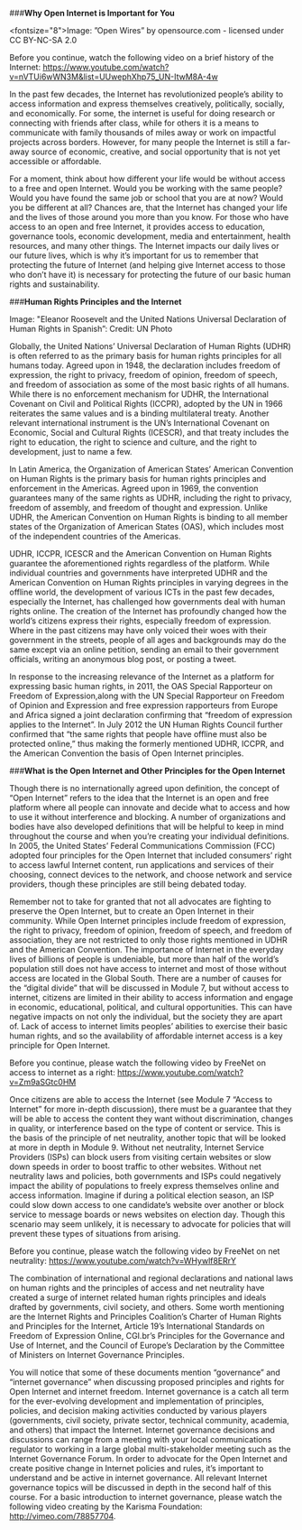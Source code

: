 ###**Why Open Internet is Important for You**

<fontsize="8">Image: ”Open Wires” by opensource.com - licensed under CC BY-NC-SA 2.0</font>

Before you continue, watch the following video on a brief history of the Internet: https://www.youtube.com/watch?v=nVTUi6wWN3M&list=UUwephXhp75_UN-ItwM8A-4w 

In the past few decades, the Internet has revolutionized people’s ability to access information and express themselves creatively, politically, socially, and economically. For some, the internet is useful for doing research or connecting with friends after class, while for others it is a means to communicate with family thousands of miles away or work on impactful projects across borders. However, for many people  the Internet is still a far-away source of economic, creative, and social opportunity that is not yet accessible or affordable. 

For a moment, think about how different your life would be without access to a free and open Internet. Would you be working with the same people? Would you have found the same job or school that you are at now? Would you be different at all? Chances are, that the Internet has changed your life and the lives of those around you more than you know. For those who have access to an open and free Internet, it provides access to education, governance tools, economic development, media and entertainment, health resources, and many other things. The Internet impacts our daily lives or our future lives, which is why it’s important for us to remember that protecting the future of Internet (and helping give Internet access to those who don’t have it) is necessary for protecting the future of our basic human rights and sustainability.  

###**Human Rights Principles and the Internet**

Image: "Eleanor Roosevelt and the United Nations Universal Declaration of Human Rights in Spanish”: Credit: UN Photo

Globally, the United Nations’ Universal Declaration of Human Rights (UDHR) is often referred to as the primary basis for human rights principles for all humans today. Agreed upon in 1948, the declaration includes freedom of expression, the right to privacy, freedom of opinion, freedom of speech, and freedom of association as some of the most basic rights of all humans. While there is no enforcement mechanism for UDHR, the International Covenant on Civil and Political Rights (ICCPR), adopted by the UN in 1966 reiterates the same values and is a binding multilateral treaty. Another relevant international instrument is the UN’s International Covenant on Economic, Social and Cultural Rights (ICESCR), and that treaty includes the right to education, the right to science and culture, and the right to development, just to name a few.

In Latin America, the Organization of American States’ American Convention on Human Rights is the primary basis for human rights principles and enforcement in the Americas. Agreed upon in 1969, the convention guarantees many of the same rights as UDHR, including the right to privacy, freedom of assembly, and freedom of thought and expression. Unlike UDHR, the American Convention on Human Rights is binding to all member states of the Organization of American States (OAS), which includes most of the independent countries of the Americas.

UDHR, ICCPR, ICESCR and the American Convention on Human Rights guarantee the aforementioned rights regardless of the platform. While individual countries and governments have interpreted UDHR and the American Convention on Human Rights principles in varying degrees in the offline world, the development of various ICTs in the past few decades, especially the Internet, has challenged how governments deal with human rights online. The creation of the Internet has profoundly changed how the world’s citizens express their rights, especially freedom of expression. Where in the past citizens may have only voiced their woes with their government in the streets, people of all ages and backgrounds may do the same except via an online petition, sending an email to their government officials, writing an anonymous blog post, or posting a tweet. 

In response to the increasing relevance of the Internet as a platform for expressing basic human rights, in 2011, the OAS Special Rapporteur on Freedom of Expression,along with the UN Special Rapporteur on Freedom of Opinion and Expression and free expression rapporteurs from Europe and Africa signed a joint declaration confirming that “freedom of expression applies to the Internet”. In July 2012 the UN Human Rights Council further confirmed that “the same rights that people have offline must also be protected online,” thus making the formerly mentioned UDHR, ICCPR, and the American Convention the basis of Open Internet principles. 


###**What is the Open Internet and Other Principles for the Open Internet**

Though there is no internationally agreed upon definition, the concept of “Open Internet” refers to the idea that the Internet is an open and free platform where all people can innovate and decide what to access and how to use it without interference and blocking. A number of organizations and bodies have also developed definitions that will be helpful to keep in mind throughout the course and when you’re creating your individual definitions. In 2005, the United States’ Federal Communications Commission (FCC) adopted four principles for the Open Internet that included consumers’ right to access lawful Internet content, run applications and services of their choosing, connect devices to the network, and choose network and service providers, though these principles are still being debated today.

Remember not to take for granted that not all advocates are fighting to preserve the Open Internet, but to create an Open Internet in their community. While Open Internet principles include freedom of expression, the right to privacy, freedom of opinion, freedom of speech, and freedom of association, they are not restricted to only those rights mentioned in UDHR and the American Convention.  The importance of Internet in the everyday lives of billions of people is undeniable, but more than half of the world’s population still does not have access to internet and most of those without access are located in the Global South. There are a number of causes for the “digital divide” that will be discussed in Module 7, but without access to internet, citizens are limited in their ability to access information and engage in economic, educational, political, and cultural opportunities. This can have negative impacts on not only the individual, but the society they are apart of. Lack of access to internet limits peoples’ abilities to exercise their basic human rights, and so the availability of affordable internet access is a key principle for Open Internet.

Before you continue, please watch the following video by FreeNet on access to internet as a right: https://www.youtube.com/watch?v=Zm9aSGtc0HM

Once citizens are able to access the Internet (see Module 7 “Access to Internet” for more in-depth discussion), there must be a guarantee that they will be able to access the content they want without discrimination, changes in quality, or interference based on the type of content or service. This is the basis of the principle of net neutrality, another topic that will be looked at more in depth in Module 9. Without net neutrality, Internet Service Providers (ISPs) can block users from visiting certain websites or slow down speeds in order to boost traffic to other websites. Without net neutrality laws and policies, both governments and ISPs could negatively impact the ability of populations to freely express themselves online and access information. Imagine if during a political election season, an ISP could slow down access to one candidate’s website over another or block service to message boards or news websites on election day. Though this scenario may seem unlikely, it is necessary to advocate for policies that will prevent these types of situations from arising.

Before you continue, please watch the following video by FreeNet on net neutrality:  https://www.youtube.com/watch?v=WHywlf8ERrY 

The combination of international and regional declarations and national laws on human rights and the principles of access and net neutrality have created a surge of internet related human rights principles and ideals drafted by governments, civil society, and others. Some worth mentioning are the Internet Rights and Principles Coalition’s Charter of Human Rights and Principles for the Internet, Article 19’s International Standards on Freedom of Expression Online, CGI.br’s Principles for the Governance and Use of Internet, and the Council of Europe’s Declaration by the Committee of Ministers on Internet Governance Principles. 

You will notice that some of these documents mention “governance” and “internet governance” when discussing proposed principles and rights for Open Internet and internet freedom. Internet governance is a catch all term for the ever-evolving development and implementation of principles, policies, and decision making activities conducted by various players (governments, civil society, private sector, technical community, academia, and others) that impact the Internet.   Internet governance decisions and discussions can range from a meeting with your local communications regulator to working in a large global multi-stakeholder meeting such as the Internet Governance Forum. In order to advocate for the Open Internet and create positive change in Internet policies and rules, it’s important to understand and be active in internet governance. All relevant Internet governance topics will be discussed in depth in the second half of this course. For a basic introduction to internet governance, please watch the following video creating by the Karisma Foundation: http://vimeo.com/78857704.
